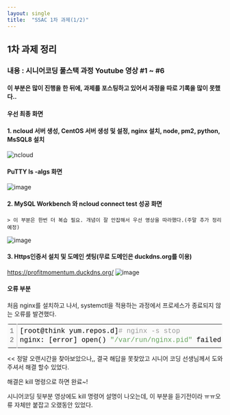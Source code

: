 ```yaml
---
layout: single
title:  "SSAC 1차 과제(1/2)"
---
```



## 1차 과제 정리
### 내용 : 시니어코딩 풀스택 과정 Youtube 영상 #1 ~ #6


#### 이 부분은 많이 진행을 한 뒤에, 과제를 포스팅하고 있어서 과정을 따로 기록을 많이 못했다..

#### 우선 최종 화면


#### **1. ncloud 서버 생성, CentOS 서버 생성 및 설정, nginx 설치, node, pm2, python, MsSQL8 설치** 
![ncloud](https://user-images.githubusercontent.com/89231521/130182572-0a537859-7742-4239-b0e3-149e1558ad83.jpg)
 
 #### PuTTY ls -algs 화면
![image](https://user-images.githubusercontent.com/89231521/130182990-07ffb122-86de-4a67-bfa1-4365f51c8246.png)

#### **2. MySQL Workbench 와 ncloud connect test 성공 화면** 
    > 이 부분은 한번 더 복습 필요. 개념이 잘 안잡해서 우선 영상을 따라했다.(주말 추가 정리 예정)
![image](https://user-images.githubusercontent.com/89231521/130183499-3f1ad884-bacf-43d2-81fb-2ddfc126923e.png)

#### **3. Https인증서 설치 및 도메인 셋팅(무료 도메인은 duckdns.org를 이용)** 
   https://profitmomentum.duckdns.org/
![image](https://user-images.githubusercontent.com/89231521/130183685-83616232-280b-48bf-a64e-966dac63105c.png)


#### **오류 부분**
처음 nginx를 설치하고 나서, systemctl을 적용하는 과정에서 프로세스가 종료되지 않는 오류를 발견했다. 


<div class="colorscripter-code" style="color:#010101;font-family:Consolas, 'Liberation Mono', Menlo, Courier, monospace !important; position:relative !important;overflow:auto"><table class="colorscripter-code-table" style="margin:0;padding:0;border:none;background-color:#fafafa;border-radius:4px;" cellspacing="0" cellpadding="0"><tr><td style="padding:6px;border-right:2px solid #e5e5e5"><div style="margin:0;padding:0;word-break:normal;text-align:right;color:#666;font-family:Consolas, 'Liberation Mono', Menlo, Courier, monospace !important;line-height:130%"><div style="line-height:130%">1</div><div style="line-height:130%">2</div></div></td><td style="padding:6px 0;text-align:left"><div style="margin:0;padding:0;color:#010101;font-family:Consolas, 'Liberation Mono', Menlo, Courier, monospace !important;line-height:130%"><div style="padding:0 6px; white-space:pre; line-height:130%">[root@think&nbsp;yum.repos.d]<span style="color:#999999">#&nbsp;nginx&nbsp;-s&nbsp;stop</span></div><div style="padding:0 6px; white-space:pre; line-height:130%">nginx:&nbsp;[error]&nbsp;open()&nbsp;<span style="color:#63a35c">"/var/run/nginx.pid"</span>&nbsp;failed&nbsp;(<span style="color:#0099cc">2</span>:&nbsp;No&nbsp;such&nbsp;file&nbsp;or&nbsp;directory)</div></div></td><td style="vertical-align:bottom;padding:0 2px 4px 0"><a href="http://colorscripter.com/info#e" target="_blank" style="text-decoration:none;color:white"><span style="font-size:9px;word-break:normal;background-color:#e5e5e5;color:white;border-radius:10px;padding:1px">cs</span></a></td></tr></table></div>


<< 정말 오랜시간을 찾아보았으나,, 결국 해답을 못찾았고
시니어 코딩 선생님께서 도와주셔서 해결 할수 있었다.

해결은 kill 명령으로 하면 완료~!

시니어코딩 뒷부분 영상에도 kill 명령어 설명이 나오는데, 이 부분을 듣기전이라 ㅠㅠ오류 자체만 붙잡고 오랬동안 있었다.








